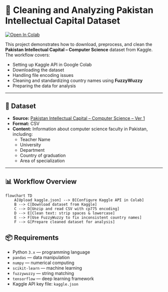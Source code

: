 # 🧹 Cleaning and Analyzing Pakistan Intellectual Capital Dataset

[![Open In Colab](https://colab.research.google.com/assets/colab-badge.svg)](YOUR_COLAB_NOTEBOOK_LINK_HERE)

This project demonstrates how to download, preprocess, and clean the **Pakistan Intellectual Capital – Computer Science** dataset from Kaggle.  
The workflow covers:
- Setting up Kaggle API in Google Colab
- Downloading the dataset
- Handling file encoding issues
- Cleaning and standardizing country names using **FuzzyWuzzy**
- Preparing the data for analysis

---

## 📂 Dataset
- **Source:** [Pakistan Intellectual Capital – Computer Science – Ver 1](https://www.kaggle.com/datasets/zusmani/pakistanintellectualcapitalcs)
- **Format:** CSV
- **Content:** Information about computer science faculty in Pakistan, including:
  - Teacher Name
  - University
  - Department
  - Country of graduation
  - Area of specialization

---

## 📊 Workflow Overview

```mermaid
flowchart TD
    A[Upload kaggle.json] --> B[Configure Kaggle API in Colab]
    B --> C[Download dataset from Kaggle]
    C --> D[Unzip and read CSV with cp775 encoding]
    D --> E[Clean text: strip spaces & lowercase]
    E --> F[Use FuzzyWuzzy to fix inconsistent country names]
    F --> G[Prepare cleaned dataset for analysis]

```
## 📦 Requirements

- Python `3.x` — programming language
- `pandas` — data manipulation
- `numpy` — numerical computing
- `scikit-learn` — machine learning
- `fuzzywuzzy` — string matching
- `tensorflow` — deep learning framework
- Kaggle API key file: `kaggle.json`

